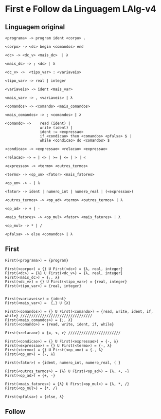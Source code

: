 # First e Follow da Linguagem LAlg-v4

## Linguagem original

    <programa> -> program ident <corpo> .

    <corpo> -> <dc> begin <comandos> end

    <dc> -> <dc_v> <mais_dc>  | λ

    <mais_dc> -> ; <dc> | λ

    <dc_v> ->  <tipo_var> : <variaveis>

    <tipo_var> -> real | integer

    <variaveis> -> ident <mais_var>

    <mais_var> -> , <variaveis> | λ

    <comandos> -> <comando> <mais_comandos>

    <mais_comandos> -> ; <comandos> | λ

    <comando> -> 	read (ident) |
                    write (ident) |
                    ident := <expressao>
                    if <condicao> then <comandos> <pfalsa> $ |
                    while <condicao> do <comandos> $

    <condicao> -> <expressao> <relacao> <expressao>

    <relacao> -> = | <> | >= | <= | > | <

    <expressao> -> <termo> <outros_termos>
    
    <termo> -> <op_un> <fator> <mais_fatores>
    
    <op_un> -> - | λ
    
    <fator> -> ident | numero_int | numero_real | (<expressao>)
    
    <outros_termos> -> <op_ad> <termo> <outros_termos> | λ

    <op_ad> -> + | -
    
    <mais_fatores> -> <op_mul> <fator> <mais_fatores> | λ

    <op_mul> -> * | /

    <pfalsa> -> else <comandos> | λ



## First

    First(<programa>) = {program}
    
    First(<corpo>) = {} U First(<dc>) = {λ, real, integer}
    First(<dc>) = {λ} U First(<dc_v>) = {λ, real, integer}
    First(<mais_dc>) = {;, λ}
    First(<dc_v>) = {} U First(<tipo_var>) = {real, integer}
    First(<tipo_var>) = {real, integer}


    First(<variaveis>) = {ident}
    First(<mais_var>) =  {,} U {λ}
    
    First(<comandos>) = {} U First(<comando>) = {read, write, ident, if, while} /////////////////////////////////
    First(<mais_comandos>) = {;, λ}
    First(<comando>) = {read, write, ident, if, while}

    First(<relacao>) = {=, <, >} ////////////////////////
    
    First(<condicao>) = {} U First(<expressao>) = {-, λ}
    First(<expressao>) = {} U First(<termo>) = {-, λ}
    First(<termo>) = {} U First(<op_un>) = {-, λ}
    First(<op_un>) = {-, λ}

    First(<fator>) = {ident, numero_int, numero_real, ( }
    
    First(<outros_termos>) = {λ} U First(<op_ad>) = {λ, +, -}
    First(<op_ad>) = {+, -}
    
    First(<mais_fatores>) = {λ} U First(<op_mul>) = {λ, *, /}
    First(<op_mul>) = {*, /}

    First(<pfalsa>) = {else, λ}



## Follow